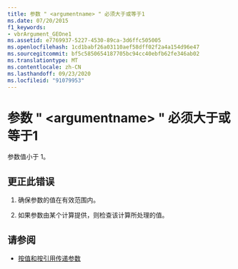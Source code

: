 ```yaml
---
title: 参数 " <argumentname> " 必须大于或等于1
ms.date: 07/20/2015
f1_keywords:
- vbrArgument_GEOne1
ms.assetid: e7769937-5227-4530-89ca-3d6ffc505005
ms.openlocfilehash: 1cd1babf26a03110aef58dff02f2a4a154d96e47
ms.sourcegitcommit: bf5c5850654187705bc94cc40ebfb62fe346ab02
ms.translationtype: MT
ms.contentlocale: zh-CN
ms.lasthandoff: 09/23/2020
ms.locfileid: "91079953"
---
```

# <a name="argument-argumentname-must-be-greater-than-or-equal-to-1"></a>参数 " \<argumentname> " 必须大于或等于1

参数值小于 1。  
  
## <a name="to-correct-this-error"></a>更正此错误  
  
1. 确保参数的值在有效范围内。  
  
2. 如果参数由某个计算提供，则检查该计算所处理的值。  
  
## <a name="see-also"></a>请参阅

- [按值和按引用传递参数](../programming-guide/language-features/procedures/passing-arguments-by-value-and-by-reference.md)
